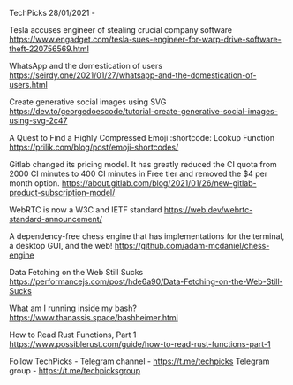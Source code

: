 TechPicks 28/01/2021 -

Tesla accuses engineer of stealing crucial company software
https://www.engadget.com/tesla-sues-engineer-for-warp-drive-software-theft-220756569.html

WhatsApp and the domestication of users
https://seirdy.one/2021/01/27/whatsapp-and-the-domestication-of-users.html

Create generative social images using SVG
https://dev.to/georgedoescode/tutorial-create-generative-social-images-using-svg-2c47

A Quest to Find a Highly Compressed Emoji :shortcode: Lookup Function
https://prilik.com/blog/post/emoji-shortcodes/

Gitlab changed its pricing model. It has greatly reduced the CI quota from 2000 CI minutes to 400 CI minutes in Free tier and removed the $4 per month option.
https://about.gitlab.com/blog/2021/01/26/new-gitlab-product-subscription-model/

WebRTC is now a W3C and IETF standard
https://web.dev/webrtc-standard-announcement/

A dependency-free chess engine that has implementations for the terminal, a desktop GUI, and the web!
https://github.com/adam-mcdaniel/chess-engine

Data Fetching on the Web Still Sucks
https://performancejs.com/post/hde6a90/Data-Fetching-on-the-Web-Still-Sucks

What am I running inside my bash?
https://www.thanassis.space/bashheimer.html

How to Read Rust Functions, Part 1
https://www.possiblerust.com/guide/how-to-read-rust-functions-part-1

Follow TechPicks -
Telegram channel - https://t.me/techpicks
Telegram group - https://t.me/techpicksgroup